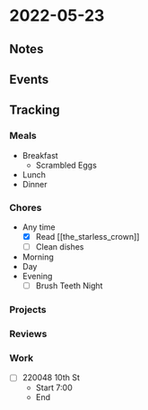 # 2022-05-23
## Notes

## Events

## Tracking
### Meals
- Breakfast
	- Scrambled Eggs
- Lunch
- Dinner

### Chores
- Any time
	- [x] Read [[the_starless_crown]]
	- [ ] Clean dishes
- Morning
- Day
- Evening
	- [ ] Brush Teeth Night

### Projects

### Reviews

### Work
- [ ] 220048 10th St
	- Start 7:00
	- End
